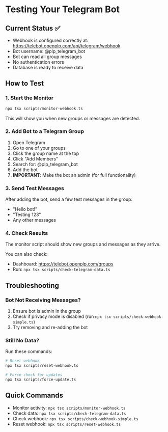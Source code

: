 # Testing Your Telegram Bot

## Current Status ✅
- Webhook is configured correctly at: https://telebot.openplp.com/api/telegram/webhook
- Bot username: @plp_telegram_bot
- Bot can read all group messages
- No authentication errors
- Database is ready to receive data

## How to Test

### 1. Start the Monitor
```bash
npx tsx scripts/monitor-webhook.ts
```
This will show you when new groups or messages are detected.

### 2. Add Bot to a Telegram Group
1. Open Telegram
2. Go to one of your groups
3. Click the group name at the top
4. Click "Add Members"
5. Search for: @plp_telegram_bot
6. Add the bot
7. **IMPORTANT**: Make the bot an admin (for full functionality)

### 3. Send Test Messages
After adding the bot, send a few test messages in the group:
- "Hello bot!"
- "Testing 123"
- Any other messages

### 4. Check Results
The monitor script should show new groups and messages as they arrive.

You can also check:
- Dashboard: https://telebot.openplp.com/groups
- Run: `npx tsx scripts/check-telegram-data.ts`

## Troubleshooting

### Bot Not Receiving Messages?
1. Ensure bot is admin in the group
2. Check if privacy mode is disabled (run `npx tsx scripts/check-webhook-simple.ts`)
3. Try removing and re-adding the bot

### Still No Data?
Run these commands:
```bash
# Reset webhook
npx tsx scripts/reset-webhook.ts

# Force check for updates
npx tsx scripts/force-update.ts
```

## Quick Commands
- Monitor activity: `npx tsx scripts/monitor-webhook.ts`
- Check data: `npx tsx scripts/check-telegram-data.ts`
- Check webhook: `npx tsx scripts/check-webhook-simple.ts`
- Reset webhook: `npx tsx scripts/reset-webhook.ts`